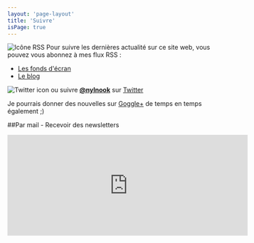 ```yaml
---
layout: 'page-layout'
title: 'Suivre'
isPage: true
---
```


![Icône RSS](/website-img/icon-follow.svg)
Pour suivre les dernières actualité sur ce site web, vous pouvez vous abonnez à mes flux RSS :
- [Les fonds d'écran](../wallpaper-fr-rss.xml)
- [Le blog](../blog-fr-rss.xml)

![Twitter icon](/website-img/icon-twitter.svg)
ou suivre **[@nylnook](https://twitter.com/nylnook)** sur [Twitter](https://twitter.com/nylnook)

Je pourrais donner des nouvelles sur [Goggle+](https://plus.google.com/+Nylnook-art) de temps en temps également ;)

##Par mail - Recevoir des newsletters
<iframe width="540" height="227" src="https://my.sendinblue.com/users/subscribe/js_id/1tc73/id/1" frameborder="0" scrolling="no" allowfullscreen></iframe>

